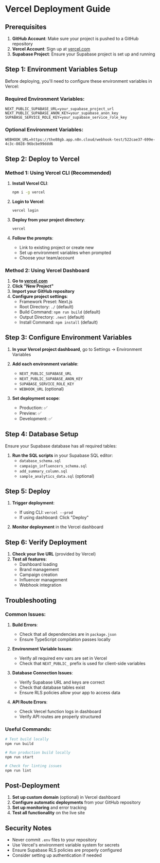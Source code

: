# Vercel Deployment Guide

## Prerequisites

1. **GitHub Account**: Make sure your project is pushed to a GitHub repository
2. **Vercel Account**: Sign up at [vercel.com](https://vercel.com)
3. **Supabase Project**: Ensure your Supabase project is set up and running

## Step 1: Environment Variables Setup

Before deploying, you'll need to configure these environment variables in Vercel:

### Required Environment Variables:
```
NEXT_PUBLIC_SUPABASE_URL=your_supabase_project_url
NEXT_PUBLIC_SUPABASE_ANON_KEY=your_supabase_anon_key
SUPABASE_SERVICE_ROLE_KEY=your_supabase_service_role_key
```

### Optional Environment Variables:
```
WEBHOOK_URL=https://the88gb.app.n8n.cloud/webhook-test/522cae37-699e-4c3c-8028-96bcbe99ddd6
```

## Step 2: Deploy to Vercel

### Method 1: Using Vercel CLI (Recommended)

1. **Install Vercel CLI**:
   ```bash
   npm i -g vercel
   ```

2. **Login to Vercel**:
   ```bash
   vercel login
   ```

3. **Deploy from your project directory**:
   ```bash
   vercel
   ```

4. **Follow the prompts**:
   - Link to existing project or create new
   - Set up environment variables when prompted
   - Choose your team/account

### Method 2: Using Vercel Dashboard

1. **Go to [vercel.com](https://vercel.com)**
2. **Click "New Project"**
3. **Import your GitHub repository**
4. **Configure project settings**:
   - Framework Preset: Next.js
   - Root Directory: `./` (default)
   - Build Command: `npm run build` (default)
   - Output Directory: `.next` (default)
   - Install Command: `npm install` (default)

## Step 3: Configure Environment Variables

1. **In your Vercel project dashboard**, go to Settings → Environment Variables
2. **Add each environment variable**:
   - `NEXT_PUBLIC_SUPABASE_URL`
   - `NEXT_PUBLIC_SUPABASE_ANON_KEY`
   - `SUPABASE_SERVICE_ROLE_KEY`
   - `WEBHOOK_URL` (optional)

3. **Set deployment scope**:
   - Production: ✅
   - Preview: ✅
   - Development: ✅

## Step 4: Database Setup

Ensure your Supabase database has all required tables:

1. **Run the SQL scripts** in your Supabase SQL editor:
   - `database_schema.sql`
   - `campaign_influencers_schema.sql`
   - `add_summary_column.sql`
   - `sample_analytics_data.sql` (optional)

## Step 5: Deploy

1. **Trigger deployment**:
   - If using CLI: `vercel --prod`
   - If using dashboard: Click "Deploy"

2. **Monitor deployment** in the Vercel dashboard

## Step 6: Verify Deployment

1. **Check your live URL** (provided by Vercel)
2. **Test all features**:
   - Dashboard loading
   - Brand management
   - Campaign creation
   - Influencer management
   - Webhook integration

## Troubleshooting

### Common Issues:

1. **Build Errors**:
   - Check that all dependencies are in `package.json`
   - Ensure TypeScript compilation passes locally

2. **Environment Variable Issues**:
   - Verify all required env vars are set in Vercel
   - Check that `NEXT_PUBLIC_` prefix is used for client-side variables

3. **Database Connection Issues**:
   - Verify Supabase URL and keys are correct
   - Check that database tables exist
   - Ensure RLS policies allow your app to access data

4. **API Route Errors**:
   - Check Vercel function logs in dashboard
   - Verify API routes are properly structured

### Useful Commands:

```bash
# Test build locally
npm run build

# Run production build locally
npm run start

# Check for linting issues
npm run lint
```

## Post-Deployment

1. **Set up custom domain** (optional) in Vercel dashboard
2. **Configure automatic deployments** from your GitHub repository
3. **Set up monitoring** and error tracking
4. **Test all functionality** on the live site

## Security Notes

- Never commit `.env` files to your repository
- Use Vercel's environment variable system for secrets
- Ensure Supabase RLS policies are properly configured
- Consider setting up authentication if needed
